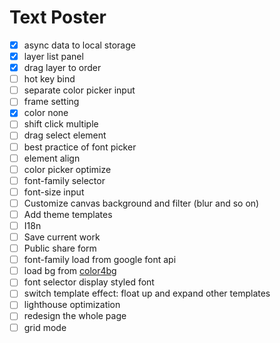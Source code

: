 # Text Poster

- [x] async data to local storage
- [x] layer list panel
- [x] drag layer to order
- [ ] hot key bind
- [ ] separate color picker input
- [ ] frame setting
- [x] color none
- [ ] shift click multiple
- [ ] drag select element
- [ ] best practice of font picker
- [ ] element align
- [ ] color picker optimize
- [ ] font-family selector
- [ ] font-size input
- [ ] Customize canvas background and filter (blur and so on)
- [ ] Add theme templates
- [ ] I18n
- [ ] Save current work
- [ ] Public share form
- [ ] font-family load from google font api
- [ ] load bg from [color4bg](https://www.color4bg.com/)
- [ ] font selector display styled font
- [ ] switch template effect: float up and expand other templates
- [ ] lighthouse optimization
- [ ] redesign the whole page
- [ ] grid mode
